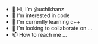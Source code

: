 - 👋 Hi, I’m @uchikhanz
- 👀 I’m interested in code
- 🌱 I’m currently learning c++
- 💞️ I’m looking to collaborate on ...
- 📫 How to reach me ...

<!---
uchikhanz/uchikhanz is a ✨ special ✨ repository because its `README.md` (this file) appears on your GitHub profile.
You can click the Preview link to take a look at your changes.
--->
